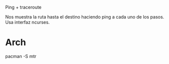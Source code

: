 Ping + traceroute

Nos muestra la ruta hasta el destino haciendo ping a cada uno de los pasos.
Usa interfaz ncurses.

# Arch
pacman -S mtr
